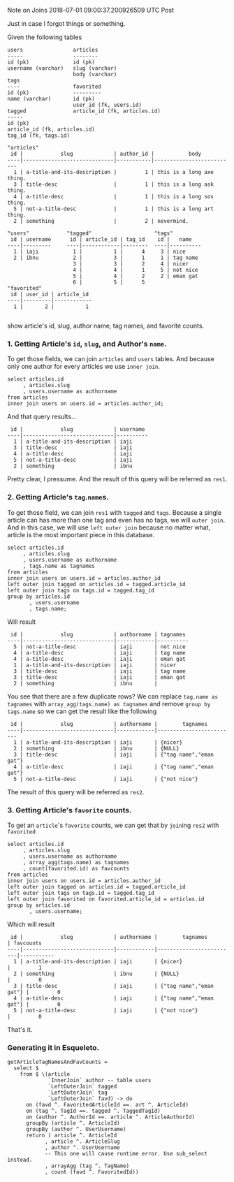 Note on Joins
2018-07-01 09:00:37.200926509 UTC
Post

Just in case I forgot things or something.

Given the following tables

```
users                articles
-----                --------
id (pk)              id (pk)
username (varchar)   slug (varchar)
                     body (varchar)
tags
----                 favorited
id (pk)              ---------
name (varchar)       id (pk)
                     user_id (fk, users.id)
tagged               article_id (fk, articles.id)
-----
id (pk)
article_id (fk, articles.id)
tag_id (fk, tags.id)

"articles"
 id |            slug             | author_id |           body
----|-----------------------------|-----------|--------------------------
  1 | a-title-and-its-description |         1 | this is a long axe thing.
  3 | title-desc                  |         1 | this is a long ask thing.
  4 | a-title-desc                |         1 | this is a long sos thing.
  5 | not-a-title-desc            |         1 | this is a long art thing.
  2 | something                   |         2 | nevermind.
  
"users"            "tagged"                    "tags"
 id | username      id | article_id | tag_id    id |   name
----|---------     ----|------------|--------  ----|----------
  1 | iaji           1 |          1 |      4     3 | nice
  2 | ibnu           2 |          3 |      1     1 | tag name
                     3 |          3 |      2     4 | nicer
                     4 |          4 |      1     5 | not nice
                     5 |          4 |      2     2 | eman gat
                     6 |          5 |      5
"favorited"
 id | user_id | article_id
----|---------|------------
  1 |       2 |          1


```

show article's id, slug, author name, tag names, and favorite counts.

### 1. Getting Article's `id`, `slug`, and Author's `name`.

To get those fields, we can join `articles` and `users` tables.
And because only one author for every articles we use `inner join`.
```
select articles.id
     , articles.slug
     , users.username as authorname
from articles
inner join users on users.id = articles.author_id;
```
And that query results...
```
 id |            slug             | username 
----|-----------------------------|----------
  1 | a-title-and-its-description | iaji
  3 | title-desc                  | iaji
  4 | a-title-desc                | iaji
  5 | not-a-title-desc            | iaji
  2 | something                   | ibnu
```
Pretty clear, I pressume.
And the result of this query will be referred as `res1`.

### 2. Getting Article's `tag`.`name`s.
To get those field, we can join `res1` with `tagged` and `tags`.
Because a single article can has more than one tag and even has no tags,
we will `outer join`.
And in this case, we will use `left outer join` because no matter what,
article is the most important piece in this database.
```
select articles.id
     , articles.slug
     , users.username as authorname
     , tags.name as tagnames
from articles
inner join users on users.id = articles.author_id
left outer join tagged on articles.id = tagged.article_id
left outer join tags on tags.id = tagged.tag_id
group by articles.id
       , users.username
       , tags.name;
```
Will result
```
 id |            slug             | authorname | tagnames 
----|-----------------------------|------------|----------
  5 | not-a-title-desc            | iaji       | not nice
  4 | a-title-desc                | iaji       | tag name
  4 | a-title-desc                | iaji       | eman gat
  1 | a-title-and-its-description | iaji       | nicer
  3 | title-desc                  | iaji       | tag name
  3 | title-desc                  | iaji       | eman gat
  2 | something                   | ibnu       |
```
You see that there are a few duplicate rows?
We can replace `tag.name as tagnames` with `array_agg(tags.name) as tagnames`
and remove `group by tags.name` so we can get the result like the following
```
 id |            slug             | authorname |        tagnames         
----|-----------------------------|------------|-------------------------
  1 | a-title-and-its-description | iaji       | {nicer}
  2 | something                   | ibnu       | {NULL}
  3 | title-desc                  | iaji       | {"tag name","eman gat"}
  4 | a-title-desc                | iaji       | {"tag name","eman gat"}
  5 | not-a-title-desc            | iaji       | {"not nice"}
```
The result of this query will be referred as `res2`.

### 3. Getting Article's `favorite` counts.
To get an `article`'s `favorite` counts, we can get that by `join`ing `res2`
with `favorited`
```
select articles.id
     , articles.slug
     , users.username as authorname
     , array_agg(tags.name) as tagnames
     , count(favorited.id) as favcounts
from articles
inner join users on users.id = articles.author_id
left outer join tagged on articles.id = tagged.article_id
left outer join tags on tags.id = tagged.tag_id
left outer join favorited on favorited.article_id = articles.id 
group by articles.id
       , users.username;
```
Which will result
```
 id |            slug             | authorname |        tagnames         | favcounts 
----|-----------------------------|------------|-------------------------|-----------
  1 | a-title-and-its-description | iaji       | {nicer}                 |         1
  2 | something                   | ibnu       | {NULL}                  |         0
  3 | title-desc                  | iaji       | {"tag name","eman gat"} |         0
  4 | a-title-desc                | iaji       | {"tag name","eman gat"} |         0
  5 | not-a-title-desc            | iaji       | {"not nice"}            |         0
```
That's it.


### Generating it in Esqueleto.

```
getArticleTagNamesAndFavCounts =
  select $
    from $ \(article
             `InnerJoin` author -- table users
             `LeftOuterJoin` tagged
             `LeftOuterJoin` tag
             `LeftOuterJoin` favd) -> do
      on (favd ^. FavoritedArticleId ==. art ^. ArticleId)
      on (tag ^. TagId ==. tagged ^. TaggedTagId)
      on (author ^. AuthorId ==. article ^. ArticleAuthorId)
      groupBy (article ^. ArticleId)
      groupBy (author ^. UserUsername)
      return ( article ^. ArticleId
            , article ^. ArticleSlug
            , author ^. UserUsername
            -- This one will cause runtime error. Use sub_select instead.
            , arrayAgg (tag ^. TagName)
            , count (favd ^. FavoritedId))
```
